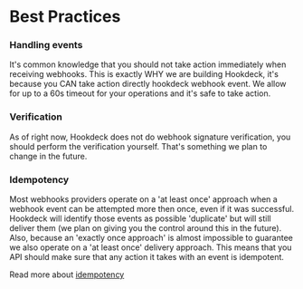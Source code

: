 # Best Practices

### Handling events

It's common knowledge that you should not take action immediately when receiving webhooks. This is exactly WHY we are building Hookdeck, it's because you CAN take action directly hookdeck webhook event. We allow for up to a 60s timeout for your operations and it's safe to take action. 

### Verification

As of right now, Hookdeck does not do webhook signature verification, you should perform the verification yourself. That's something we plan to change in the future.

### Idempotency

Most webhooks providers operate on a 'at least once' approach when a webhook event can be attempted more then once, even if it was successful. Hookdeck will identify those events as possible 'duplicate' but will still deliver them (we plan on giving you the control around this in the future). Also, because an 'exactly once approach' is almost impossible to guarantee we also operate on a 'at least once' delivery approach. This means that you API should make sure that any action it takes with an event is idempotent.

Read more about [idempotency](https://stackoverflow.com/questions/1077412/what-is-an-idempotent-operation) 

